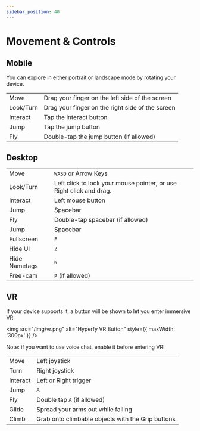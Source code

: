 ```yaml
---
sidebar_position: 40
---
```


# Movement & Controls

## Mobile

You can explore in either portrait or landscape mode by rotating your device.

|           |                                                  |
| --------- | ------------------------------------------------ |
| Move      | Drag your finger on the left side of the screen  |
| Look/Turn | Drag your finger on the right side of the screen |
| Interact  | Tap the interact button                          |
| Jump      | Tap the jump button                              |
| Fly       | Double-tap the jump button (if allowed)          |

## Desktop

|               |                                                                     |
| ------------- | ------------------------------------------------------------------- |
| Move          | `WASD` or Arrow Keys                                                |
| Look/Turn     | Left click to lock your mouse pointer, or use Right click and drag. |
| Interact      | Left mouse button                                                   |
| Jump          | Spacebar                                                            |
| Fly           | Double-tap spacebar (if allowed)                                    |
| Jump          | Spacebar                                                            |
| Fullscreen    | `F`                                                                 |
| Hide UI       | `Z`                                                                 |
| Hide Nametags | `N`                                                                 |
| Free-cam      | `P` (if allowed)                                                    |

## VR

If your device supports it, a button will be shown to let you enter immersive VR:

<img src="/img/vr.png" alt="Hyperfy VR Button" style={{ maxWidth: '300px' }} />

Note: if you want to use voice chat, enable it before entering VR!

|          |                                                   |
| -------- | ------------------------------------------------- |
| Move     | Left joystick                                     |
| Turn     | Right joystick                                    |
| Interact | Left or Right trigger                             |
| Jump     | `A`                                               |
| Fly      | Double tap `A` (if allowed)                       |
| Glide    | Spread your arms out while falling                |
| Climb    | Grab onto climbable objects with the Grip buttons |

